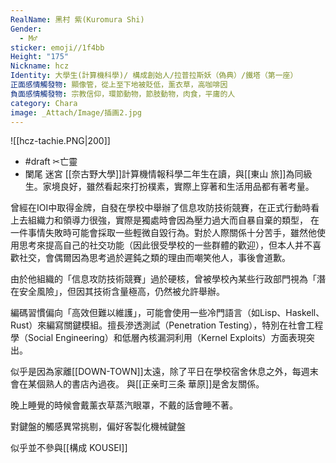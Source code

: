 ```yaml
---
RealName: 黑村 紫(Kuromura Shi)
Gender:
  - M♂
sticker: emoji//1f4bb
Height: "175"
Nickname: hcz
Identity: 大學生(計算機科學)/ 構成創始人/拉普拉斯妖（偽典）/鐵塔（第一座）
正面感情觸發物: 顯像管，從上至下地被貶低，薰衣草，高咖啡因
負面感情觸發物: 宗教信仰，環節動物，節肢動物，肉食，平庸的人
category: Chara
image: _Attach/Image/插画2.jpg
---
```

![[hcz-tachie.PNG|200]]
- #draft ✂亡靈 
- 闌尾 迷宮
[[奈古野大學]]計算機情報科學二年生在讀，與[[東山 旅]]為同級生。家境良好，雖然看起來打扮樸素，實際上穿著和生活用品都有著考量。

 曾經在IOI中取得金牌，自發在學校中舉辦了信息攻防技術競賽，在正式行動時看上去組織力和領導力很強，實際是獨處時會因為壓力過大而自暴自棄的類型， 在一件事情失敗時可能會採取一些輕微自毀行為。對於人際關係十分苦手，雖然他使用思考來提高自己的社交功能（因此很受學校的一些群體的歡迎），但本人并不喜歡社交，會偶爾因為思考過於遲鈍之類的理由而嘲笑他人，事後會道歉。 
 
 由於他組織的「信息攻防技術競賽」過於硬核，曾被學校內某些行政部門視為「潛在安全風險」，但因其技術含量極高，仍然被允許舉辦。
 
編碼習慣偏向「高效但難以維護」，可能會使用一些冷門語言（如Lisp、Haskell、Rust）來編寫關鍵模組。擅長滲透測試（Penetration Testing），特別在社會工程學（Social Engineering）和低層內核漏洞利用（Kernel Exploits）方面表現突出。
 
 似乎是因為家離[[DOWN-TOWN]]太遠，除了平日在學校宿舍休息之外，每週末會在某個熟人的書店內過夜。 與[[正亲町三条 華原]]是舍友關係。
 
 
 晚上睡覺的時候會戴薰衣草蒸汽眼罩，不戴的話會睡不著。
 
 對鍵盤的觸感異常挑剔，偏好客製化機械鍵盤
 
 似乎並不參與[[構成 KOUSEI]]
